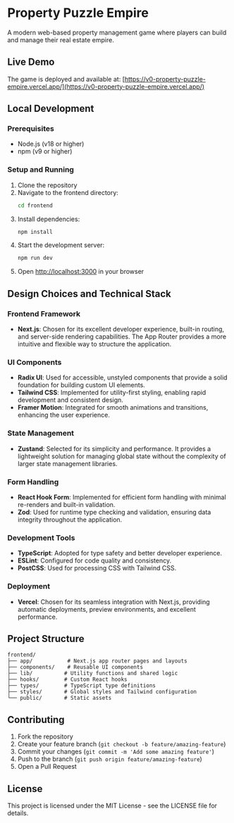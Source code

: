 # Property Puzzle Empire

A modern web-based property management game where players can build and manage their real estate empire.

## Live Demo

The game is deployed and available at: [https://v0-property-puzzle-empire.vercel.app/](https://v0-property-puzzle-empire.vercel.app/)

## Local Development

### Prerequisites

- Node.js (v18 or higher)
- npm (v9 or higher)

### Setup and Running

1. Clone the repository
2. Navigate to the frontend directory:
   ```bash
   cd frontend
   ```
3. Install dependencies:
   ```bash
   npm install
   ```
4. Start the development server:
   ```bash
   npm run dev
   ```
5. Open [http://localhost:3000](http://localhost:3000) in your browser

## Design Choices and Technical Stack

### Frontend Framework
- **Next.js**: Chosen for its excellent developer experience, built-in routing, and server-side rendering capabilities. The App Router provides a more intuitive and flexible way to structure the application.

### UI Components
- **Radix UI**: Used for accessible, unstyled components that provide a solid foundation for building custom UI elements.
- **Tailwind CSS**: Implemented for utility-first styling, enabling rapid development and consistent design.
- **Framer Motion**: Integrated for smooth animations and transitions, enhancing the user experience.

### State Management
- **Zustand**: Selected for its simplicity and performance. It provides a lightweight solution for managing global state without the complexity of larger state management libraries.

### Form Handling
- **React Hook Form**: Implemented for efficient form handling with minimal re-renders and built-in validation.
- **Zod**: Used for runtime type checking and validation, ensuring data integrity throughout the application.

### Development Tools
- **TypeScript**: Adopted for type safety and better developer experience.
- **ESLint**: Configured for code quality and consistency.
- **PostCSS**: Used for processing CSS with Tailwind CSS.

### Deployment
- **Vercel**: Chosen for its seamless integration with Next.js, providing automatic deployments, preview environments, and excellent performance.

## Project Structure

```
frontend/
├── app/           # Next.js app router pages and layouts
├── components/    # Reusable UI components
├── lib/          # Utility functions and shared logic
├── hooks/        # Custom React hooks
├── types/        # TypeScript type definitions
├── styles/       # Global styles and Tailwind configuration
└── public/       # Static assets
```

## Contributing

1. Fork the repository
2. Create your feature branch (`git checkout -b feature/amazing-feature`)
3. Commit your changes (`git commit -m 'Add some amazing feature'`)
4. Push to the branch (`git push origin feature/amazing-feature`)
5. Open a Pull Request

## License

This project is licensed under the MIT License - see the LICENSE file for details. 